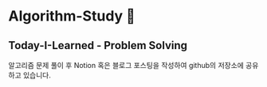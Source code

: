 # Algorithm-Study 📝

## Today-I-Learned - Problem Solving

알고리즘 문제 풀이 후 Notion 혹은 블로그 포스팅을 작성하여 github의 저장소에 공유하고 있습니다.
